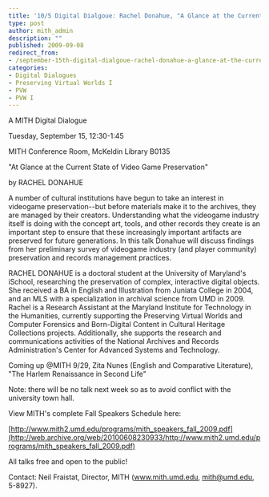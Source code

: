 ```yaml
---
title: '10/5 Digital Dialgoue: Rachel Donahue, "A Glance at the Current State of Video Game Preservation"'
type: post
author: mith_admin
description: ""
published: 2009-09-08
redirect_from: 
- /september-15th-digital-dialgoue-rachel-donahue-a-glance-at-the-current-state-of-video-game-preservation/
categories:
- Digital Dialogues
- Preserving Virtual Worlds I
- PVW
- PVW I
---
```

A MITH Digital Dialogue

Tuesday, September 15, 12:30-1:45

MITH Conference Room, McKeldin Library B0135

"At Glance at the Current State of Video Game Preservation"

by RACHEL DONAHUE

A number of cultural institutions have begun to take an interest in videogame preservation--but before materials make it to the archives, they are managed by their creators. Understanding what the videogame industry itself is doing with the concept art, tools, and other records they create is an important step to ensure that these increasingly important artifacts are preserved for future generations. In this talk Donahue will discuss findings from her preliminary survey of videogame industry (and player community) preservation and records management practices.

RACHEL DONAHUE is a doctoral student at the University of Maryland's iSchool, researching the preservation of complex, interactive digital objects. She received a BA in English and Illustration from Juniata College in 2004, and an MLS with a specialization in archival science from UMD in 2009. Rachel is a Research Assistant at the Maryland Institute for Technology in the Humanities, currently supporting the Preserving Virtual Worlds and Computer Forensics and Born-Digital Content in Cultural Heritage Collections projects. Additionally, she supports the research and communications activities of the National Archives and Records Administration's Center for Advanced Systems and Technology.

Coming up @MITH 9/29, Zita Nunes (English and Comparative Literature), "The Harlem Renaissance in Second Life"

Note: there will be no talk next week so as to avoid conflict with the university town hall.

View MITH's complete Fall Speakers Schedule here:

[http://www.mith2.umd.edu/programs/mith_speakers_fall_2009.pdf](http://web.archive.org/web/20100608230933/http://www.mith2.umd.edu/programs/mith_speakers_fall_2009.pdf)

All talks free and open to the public!

Contact: Neil Fraistat, Director, MITH (www.mith.umd.edu, mith@umd.edu, 5-8927).
